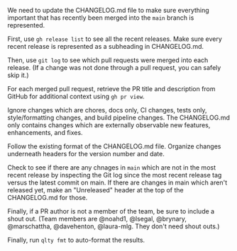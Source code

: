 We need to update the CHANGELOG.md file to make sure everything important that has recently been merged into the `main` branch is represented.

First, use `gh release list` to see all the recent releases. Make sure every recent release is represented as a subheading in CHANGELOG.md.

Then, use `git log` to see which pull requests were merged into each release. (If a change was not done through a pull request, you can safely skip it.)

For each merged pull request, retrieve the PR title and description from GitHub for additional context using `gh pr view`.

Ignore changes which are chores, docs only, CI changes, tests only, style/formatting changes, and build pipeline changes. The CHANGELOG.md only contains changes which are externally observable new features, enhancements, and fixes.

Follow the existing format of the CHANGELOG.md file. Organize changes underneath headers for the version number and date.

Check to see if there are any chnages in `main` which are not in the most recent release by inspecting the Git log since the most recent release tag versus the latest commit on main.  If there are changes in main which aren't released yet, make an "Unreleased" header at the top of the CHANGELOG.md for those.

Finally, if a PR author is not a member of the team, be sure to include a shout out. (Team members are @noahd1, @lsegal, @brynary, @marschattha, @davehenton, @laura-mlg. They don't need shout outs.)

Finally, run `qlty fmt` to auto-format the results.
